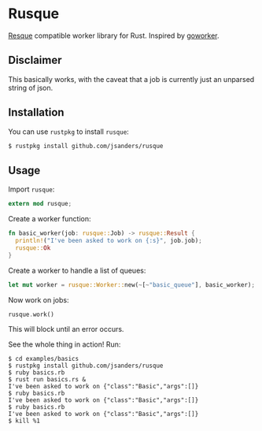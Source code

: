 # Rusque

[Resque](https://github.com/resque/resque) compatible worker library for Rust. Inspired by [goworker](https://github.com/benmanns/goworker).

## Disclaimer

This basically works, with the caveat that a job is currently just an unparsed string of json.

## Installation

You can use `rustpkg` to install `rusque`:

```sh
$ rustpkg install github.com/jsanders/rusque
```

## Usage

Import `rusque`:

```rust
extern mod rusque;
```

Create a worker function:

```rust
fn basic_worker(job: rusque::Job) -> rusque::Result {
  println!("I've been asked to work on {:s}", job.job);
  rusque::Ok
}
```

Create a worker to handle a list of queues:

```rust
let mut worker = rusque::Worker::new(~[~"basic_queue"], basic_worker);
```

Now work on jobs:

```rust
rusque.work()
```

This will block until an error occurs.

See the whole thing in action! Run:

```
$ cd examples/basics
$ rustpkg install github.com/jsanders/rusque
$ ruby basics.rb
$ rust run basics.rs &
I've been asked to work on {"class":"Basic","args":[]}
$ ruby basics.rb
I've been asked to work on {"class":"Basic","args":[]}
$ ruby basics.rb
I've been asked to work on {"class":"Basic","args":[]}
$ kill %1
```

